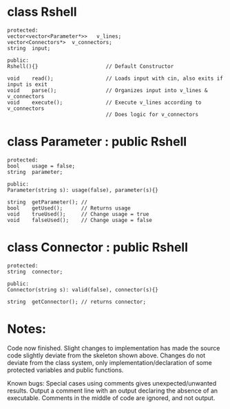 # class Rshell
```
protected:
vector<vector<Parameter*>>   v_lines;
vector<Connectors*>  v_connectors;
string  input;

public:
Rshell(){}                      // Default Constructor

void    read();                 // Loads input with cin, also exits if input is exit
void    parse();                // Organizes input into v_lines & v_connectors
void    execute();              // Execute v_lines according to v_connectors
                                // Does logic for v_connectors
```

# class Parameter : public Rshell
```
protected:
bool    usage = false;
string  parameter;

public:
Parameter(string s): usage(false), parameter(s){}

string  getParameter(); //
bool    getUsed();      // Returns usage
void    trueUsed();     // Change usage = true
void    falseUsed();    // Change usage = false
```

# class Connector : public Rshell
```
protected:
string  connector;

public:
Connector(string s): valid(false), connector(s){}

string  getConnector(); // returns connector;
```

# Notes:

Code now finished.
Slight changes to implementation has made the source code slightly deviate from the skeleton shown above. Changes do not deviate from the class system, only implementation/declaration of some protected variables and public functions.

Known bugs: Special cases using comments gives unexpected/unwanted results. Output a comment line with an output declaring the absence of an executable. Comments in the middle of code are ignored, and not output.
